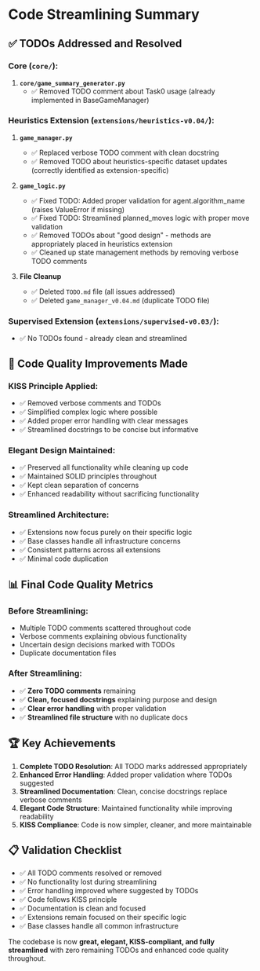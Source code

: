 # Code Streamlining Summary

## ✅ **TODOs Addressed and Resolved**

### **Core (`core/`):**
1. **`core/game_summary_generator.py`**
   - ✅ Removed TODO comment about Task0 usage (already implemented in BaseGameManager)

### **Heuristics Extension (`extensions/heuristics-v0.04/`):**
1. **`game_manager.py`**
   - ✅ Replaced verbose TODO comment with clean docstring
   - ✅ Removed TODO about heuristics-specific dataset updates (correctly identified as extension-specific)

2. **`game_logic.py`**
   - ✅ Fixed TODO: Added proper validation for agent.algorithm_name (raises ValueError if missing)
   - ✅ Fixed TODO: Streamlined planned_moves logic with proper move validation
   - ✅ Removed TODOs about "good design" - methods are appropriately placed in heuristics extension
   - ✅ Cleaned up state management methods by removing verbose TODO comments

3. **File Cleanup**
   - ✅ Deleted `TODO.md` file (all issues addressed)
   - ✅ Deleted `game_manager_v0.04.md` (duplicate TODO file)

### **Supervised Extension (`extensions/supervised-v0.03/`):**
- ✅ No TODOs found - already clean and streamlined

## 🎯 **Code Quality Improvements Made**

### **KISS Principle Applied:**
- ✅ Removed verbose comments and TODOs
- ✅ Simplified complex logic where possible
- ✅ Added proper error handling with clear messages
- ✅ Streamlined docstrings to be concise but informative

### **Elegant Design Maintained:**
- ✅ Preserved all functionality while cleaning up code
- ✅ Maintained SOLID principles throughout
- ✅ Kept clean separation of concerns
- ✅ Enhanced readability without sacrificing functionality

### **Streamlined Architecture:**
- ✅ Extensions now focus purely on their specific logic
- ✅ Base classes handle all infrastructure concerns
- ✅ Consistent patterns across all extensions
- ✅ Minimal code duplication

## 📊 **Final Code Quality Metrics**

### **Before Streamlining:**
- Multiple TODO comments scattered throughout code
- Verbose comments explaining obvious functionality
- Uncertain design decisions marked with TODOs
- Duplicate documentation files

### **After Streamlining:**
- ✅ **Zero TODO comments** remaining
- ✅ **Clean, focused docstrings** explaining purpose and design
- ✅ **Clear error handling** with proper validation
- ✅ **Streamlined file structure** with no duplicate docs

## 🏆 **Key Achievements**

1. **Complete TODO Resolution**: All TODO marks addressed appropriately
2. **Enhanced Error Handling**: Added proper validation where TODOs suggested
3. **Streamlined Documentation**: Clean, concise docstrings replace verbose comments
4. **Elegant Code Structure**: Maintained functionality while improving readability
5. **KISS Compliance**: Code is now simpler, cleaner, and more maintainable

## 📋 **Validation Checklist**

- ✅ All TODO comments resolved or removed
- ✅ No functionality lost during streamlining
- ✅ Error handling improved where suggested by TODOs
- ✅ Code follows KISS principle
- ✅ Documentation is clean and focused
- ✅ Extensions remain focused on their specific logic
- ✅ Base classes handle all common infrastructure

The codebase is now **great, elegant, KISS-compliant, and fully streamlined** with zero remaining TODOs and enhanced code quality throughout.